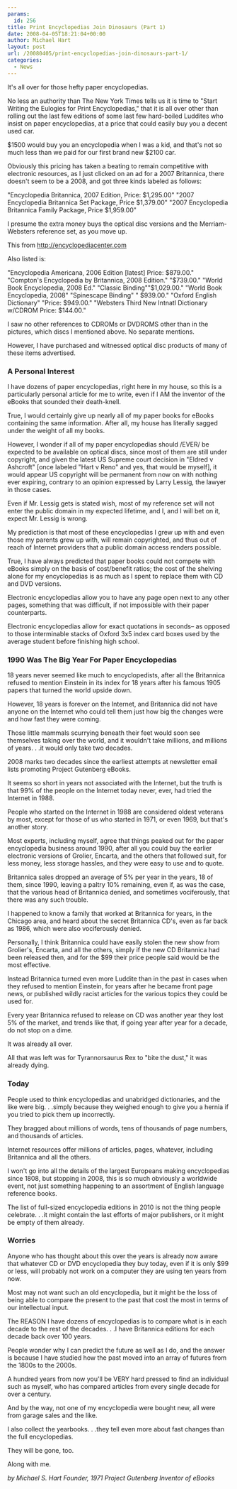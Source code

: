 ```yaml
---
params:
  id: 256
title: Print Encyclopedias Join Dinosaurs (Part 1)
date: 2008-04-05T18:21:04+00:00
author: Michael Hart
layout: post
url: /20080405/print-encyclopedias-join-dinosaurs-part-1/
categories:
  - News
---
```

It's all over for those hefty paper encyclopedias.

No less an authority than The New York Times tells us it is time to "Start Writing the Eulogies for Print Encyclopedias," that it is all over other than rolling out the last few editions of some last few hard-boiled Luddites who insist on paper encyclopedias, at a price that could easily buy you a decent used car.

$1500 would buy you an encyclopedia when I was a kid, and that's not so much less than we paid for our first brand new $2100 car.

Obviously this pricing has taken a beating to remain competitive with electronic resources, as I just clicked on an ad for a 2007 Britannica, there doesn't seem to be a 2008, and got three kinds labeled as follows:<!--more-->

"Encyclopedia Britannica, 2007 Edition, Price: $1,295.00"
"2007 Encyclopedia Britannica Set Package, Price $1,379.00"
"2007 Encyclopedia Britannica Family Package, Price $1,959.00"

I presume the extra money buys the optical disc versions and the Merriam-Websters reference set, as you move up.

This from <a title="Encyclopedia Center website" href="http://encyclopediacenter.com" target="_blank">http://encyclopediacenter.com</a>

Also listed is:

"Encyclopedia Americana, 2006 Edition [latest] Price: $879.00."
"Compton's Encyclopedia by Britannica, 2008 Edition." "$739.00."
"World Book Encyclopedia, 2008 Ed." "Classic Binding""$1,029.00."
"World Book Encyclopedia, 2008" "Spinescape Binding" " $939.00."
"Oxford English Dictionary" "Price: $949.00."
"Websters Third New Intnatl Dictionary w/CDROM Price: $144.00."

I saw no other references to CDROMs or DVDROMS other than in the pictures, which discs I mentioned above. No separate mentions.

However, I have purchased and witnessed optical disc products of many of these items advertised.

### A Personal Interest

I have dozens of paper encyclopedias, right here in my house, so this is a particularly personal article for me to write, even if I AM the inventor of the eBooks that sounded their death-knell.

True, I would certainly give up nearly all of my paper books for eBooks containing the same information. After all, my house has literally sagged under the weight of all my books.

However, I wonder if all of my paper encyclopedias should /EVER/ be expected to be available on optical discs, since most of them are still under copyright, and given the latest US Supreme court decision in "Eldred v Ashcroft" [once labeled "Hart v Reno" and yes, that would be myself], it would appear US copyright will be permanent from now on with nothing ever expiring, contrary to an opinion expressed by Larry Lessig, the lawyer in those cases.

Even if Mr. Lessig gets is stated wish, most of my reference set will not enter the public domain in my expected lifetime, and I, and I will bet on it, expect Mr. Lessig is wrong.

My prediction is that most of these encyclopedias I grew up with and even those my parents grew up with, will remain copyrighted, and thus out of reach of Internet providers that a public domain access renders possible.

True, I have always predicted that paper books could not compete with eBooks simply on the basis of cost/benefit ratios; the cost of the shelving alone for my encyclopedias is as much as I spent to replace them with CD and DVD versions.

Electronic encyclopedias allow you to have any page open next to any other pages, something that was difficult, if not impossible with their paper counterparts.

Electronic encyclopedias allow for exact quotations in seconds– as opposed to those interminable stacks of Oxford 3x5 index card boxes used by the average student before finishing high school.

### 1990 Was The Big Year For Paper Encyclopedias

18 years never seemed like much to encyclopedists, after all the Britannica refused to mention Einstein in its index for 18 years after his famous 1905 papers that turned the world upside down.

However, 18 years is forever on the Internet, and Britannica did not have anyone on the Internet who could tell them just how big the changes were and how fast they were coming.

Those little mammals scurrying beneath their feet would soon see themselves taking over the world, and it wouldn't take millions, and millions of years. . .it would only take two decades.

2008 marks two decades since the earliest attempts at newsletter email lists promoting Project Gutenberg eBooks.

It seems so short in years not associated with the Internet, but the truth is that 99% of the people on the Internet today never, ever, had tried the Internet in 1988.

People who started on the Internet in 1988 are considered oldest veterans by most, except for those of us who started in 1971, or even 1969, but that's another story.

Most experts, including myself, agree that things peaked out for the paper encyclopedia business around 1990, after all you could buy the earlier electronic versions of Grolier, Encarta, and the others that followed suit, for less money, less storage hassles, and they were easy to use and to quote.

Britannica sales dropped an average of 5% per year in the years,
18 of them, since 1990, leaving a paltry 10% remaining, even if, as was the case, that the various head of Britannica denied, and sometimes vociferously, that there was any such trouble.

I happened to know a family that worked at Britannica for years, in the Chicago area, and heard about the secret Britannica CD's, even as far back as 1986, which were also vociferously denied.

Personally, I think Britannica could have easily stolen the new show from Grolier's, Encarta, and all the others, simply if the new CD Britannica had been released then, and for the $99 their price people said would be the most effective.

Instead Britannica turned even more Luddite than in the past in cases when they refused to mention Einstein, for years after he became front page news, or published wildly racist articles for the various topics they could be used for.

Every year Britannica refused to release on CD was another year they lost 5% of the market, and trends like that, if going year after year for a decade, do not stop on a dime.

It was already all over.

All that was left was for Tyrannorsaurus Rex to "bite the dust,"
it was already dying.

### Today

People used to think encyclopedias and unabridged dictionaries, and the like were big. . .simply because they weighed enough to give you a hernia if you tried to pick them up incorrectly.

They bragged about millions of words, tens of thousands of page numbers, and thousands of articles.

Internet resources offer millions of articles, pages, whatever, including Britannica and all the others.

I won't go into all the details of the largest Europeans making encyclopedias since 1808, but stopping in 2008, this is so much obviously a worldwide event, not just something happening to an assortment of English language reference books.

The list of full-sized encyclopedia editions in 2010 is not the thing people celebrate. . .it might contain the last efforts of major publishers, or it might be empty of them already.

### Worries

Anyone who has thought about this over the years is already now aware that whatever CD or DVD encyclopedia they buy today, even if it is only $99 or less, will probably not work on a computer they are using ten years from now.

Most may not want such an old encyclopedia, but it might be the loss of being able to compare the present to the past that cost the most in terms of our intellectual input.

The REASON I have dozens of encyclopedias is to compare what is in each decade to the rest of the decades. . .I have Britannica editions for each decade back over 100 years.

People wonder why I can predict the future as well as I do, and the answer is because I have studied how the past moved into an array of futures from the 1800s to the 2000s.

A hundred years from now you'll be VERY hard pressed to find an individual such as myself, who has compared articles from every single decade for over a century.

And by the way, not one of my encyclopedia were bought new, all were from garage sales and the like.

I also collect the yearbooks. . .they tell even more about fast changes than the full encyclopedias.

They will be gone, too.

Along with me.

_by Michael S. Hart
Founder, 1971
Project Gutenberg
Inventor of eBooks_

